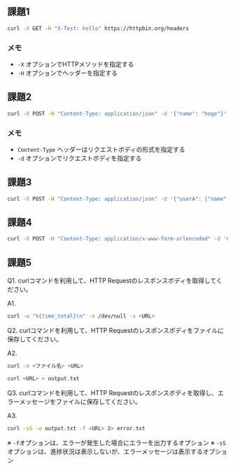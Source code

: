 ## 課題1

```bash
curl -X GET -H "X-Test: hello" https://httpbin.org/headers
```

### メモ
- `-X` オプションでHTTPメソッドを指定する
- `-H` オプションでヘッダーを指定する

## 課題2

```bash
curl -X POST -H "Content-Type: application/json" -d '{"name": "hoge"}' https://httpbin.org/post
```

### メモ
- `Content-Type` ヘッダーはリクエストボディの形式を指定する
- `-d` オプションでリクエストボディを指定する

## 課題3

```bash
curl -X POST -H "Content-Type: application/json" -d '{"userA": {"name": "hoge", "age": 29}}' https://httpbin.org/post
```

## 課題4

```bash
curl -X POST -H "Content-Type: application/x-www-form-urlencoded" -d 'name=hoge' https://httpbin.org/post
```

## 課題5
Q1. curlコマンドを利用して、HTTP Requestのレスポンスボディを取得してください。

A1.

```bash
curl -w "%{time_total}\n" -o /dev/null -s <URL>
```

Q2. curlコマンドを利用して、HTTP Requestのレスポンスボディをファイルに保存してください。

A2.

```bash
curl -o <ファイル名> <URL>
```

```bash
curl <URL> > output.txt
```

Q3. curlコマンドを利用して、HTTP Requestのレスポンスボディを取得し、エラーメッセージをファイルに保存してください。

A3.

```bash
curl -sS -o output.txt -f <URL> 2> error.txt
```

※ `-f`オプションは、エラーが発生した場合にエラーを出力するオプション
※ `-sS` オプションは、進捗状況は表示しないが、エラーメッセージは表示するオプション
